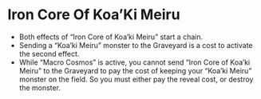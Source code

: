 # Iron Core Of Koa’Ki Meiru

*   Both effects of “Iron Core of Koa’ki Meiru” start a chain.
*   Sending a “Koa’ki Meiru” monster to the Graveyard is a cost to activate the second effect.
*   While “Macro Cosmos” is active, you cannot send “Iron Core of Koa’ki Meiru” to the Graveyard to pay the cost of keeping your “Koa’ki Meiru” monster on the field. So you must either pay the reveal cost, or destroy the monster.

